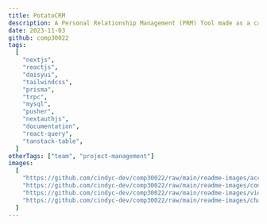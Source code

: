 ```yaml
---
title: PotatoCRM
description: A Personal Relationship Management (PRM) Tool made as a capstone project for COMP30022. I was the development lead and worked on the Calendar (built from scratch), Connections Page and Table, Dashboard and Live Chat features.
date: 2023-11-03
github: comp30022
tags:
  [
    "nextjs",
    "reactjs",
    "daisyui",
    "tailwindcss",
    "prisma",
    "trpc",
    "mysql",
    "pusher",
    "nextauthjs",
    "documentation",
    "react-query",
    "tanstack-table",
  ]
otherTags: ["team", "project-management"]
images:
  [
    "https://github.com/cindyc-dev/comp30022/raw/main/readme-images/account_creation.gif",
    "https://github.com/cindyc-dev/comp30022/raw/main/readme-images/connections.png",
    "https://github.com/cindyc-dev/comp30022/raw/main/readme-images/viewing_connection.gif",
    "https://github.com/cindyc-dev/comp30022/raw/main/readme-images/chatGif.gif",
  ]
---
```

